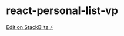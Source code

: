 # react-personal-list-vp

[Edit on StackBlitz ⚡️](https://stackblitz.com/edit/react-personal-list-vp)